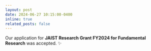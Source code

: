 ```yaml
---
layout: post
date: 2024-06-27 10:15:00-0400
inline: true
related_posts: false
---
```


Our application for <b>JAIST Research Grant FY2024 for Fundamental Research</b> was accepted. :sparkles:
